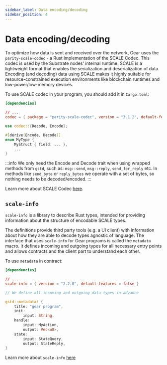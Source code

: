 ```yaml
---
sidebar_label: Data encoding/decoding
sidebar_position: 4
---
```


# Data encoding/decoding

To optimize how data is sent and received over the network, Gear uses the `parity-scale-codec` - a Rust implementation of the SCALE Codec. This codec is used by the Substrate nodes' internal runtime. SCALE is a lightweight format that enables the serialization and deserialization of data. Encoding (and decoding) data using SCALE makes it highly suitable for resource-constrained execution environments like blockchain runtimes and low-power/low-memory devices.

To use SCALE codec in your program, you should add it in `Cargo.toml`:

```toml
[dependencies]

// ...
codec = { package = "parity-scale-codec", version = "3.1.2", default-features = false }
```

```rust
use codec::{Decode, Encode};

#[derive(Encode, Decode)]
enum MyType {
    MyStruct { field: ... },
    ...
}
```

:::info
We only need the Encode and Decode trait when using wrapped methods from `gstd`, such as: `msg::send`, `msg::reply`, `send_for_reply` etc. In methods like `send_byte` or `reply_bytes` we operate with a set of bytes, so nothing needs to be decoded/encoded.
:::

Learn more about SCALE Codec [here](https://github.com/paritytech/parity-scale-codec).

## `scale-info`

`scale-info` is a library to describe Rust types, intended for providing information about the structure of encodable SCALE types.

The definitions provide third party tools (e.g. a UI client) with information about how they are able to decode types agnostic of language. The interface that uses `scale-info` for Gear programs is called the `metadata` macro. It defines incoming and outgoing types for all necessary entry points and allows contracts and the client part to understand each other.

To use `metadata` in contract:

```toml
[dependencies]

// ...
scale-info = { version = "2.2.0", default-features = false }
```

```rust
// We define all incoming and outgoing data types in advance

gstd::metadata! {
    title: "gear program",
    init:
        input: String,
    handle:
        input: MyAction,
        output: Vec<u8>,
    state:
        input: StateQuery,
        output: StateReply,
}
```

Learn more about `scale-info` [here](https://github.com/paritytech/scale-info)
